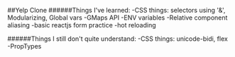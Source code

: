 ##Yelp Clone
######Things I've learned:
-CSS things: selectors using '&', Modularizing, Global vars
-GMaps API
-ENV variables
-Relative component aliasing
-basic reactjs form practice
-hot reloading

######Things I still don't quite understand:
-CSS things: unicode-bidi, flex
-PropTypes